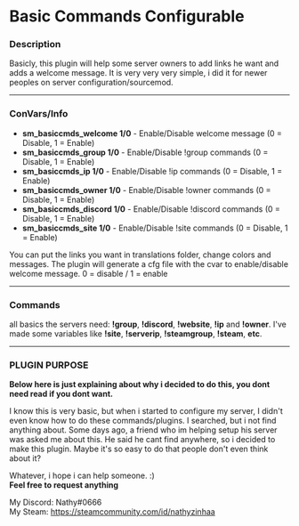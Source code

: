 # Basic Commands Configurable
### Description
Basicly, this plugin will help some server owners to add links he want and adds a welcome message. It is very very very simple, i did it for newer peoples on server configuration/sourcemod.
***
### ConVars/Info
* **sm_basiccmds_welcome 1/0** - Enable/Disable welcome message (0 = Disable, 1 = Enable)
* **sm_basiccmds_group 1/0** - Enable/Disable !group commands (0 = Disable, 1 = Enable)
* **sm_basiccmds_ip 1/0** - Enable/Disable !ip commands (0 = Disable, 1 = Enable)
* **sm_basiccmds_owner 1/0** - Enable/Disable !owner commands (0 = Disable, 1 = Enable)
* **sm_basiccmds_discord 1/0** - Enable/Disable !discord commands (0 = Disable, 1 = Enable)
* **sm_basiccmds_site 1/0** - Enable/Disable !site commands (0 = Disable, 1 = Enable)  

You can put the links you want in translations folder, change colors and messages.
The plugin will generate a cfg file with the cvar to enable/disable welcome message. 0 = disable / 1 = enable
***
### Commands 
all basics the servers need: **!group**, **!discord**, **!website**, **!ip** and **!owner**. I've made some variables like **!site**, **!serverip**, **!steamgroup**, **!steam**, **etc**.  

***

### PLUGIN PURPOSE 
**Below here is just explaining about why i decided to do this, you dont need read if you dont want.**  

I know this is very basic, but when i started to configure my server, I didn't even know how to do these commands/plugins. I searched, but i not find anything about. Some days ago, a friend who im helping setup his server was asked me about this. He said he cant find anywhere, so i decided to make this plugin.
Maybe it's so easy to do that people don't even think about it?

Whatever, i hope i can help someone. :)  
**Feel free to request anything**

My Discord: Nathy#0666  
My Steam: https://steamcommunity.com/id/nathyzinhaa  
